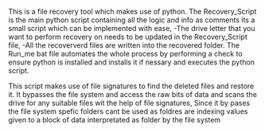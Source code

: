 This is a file recovery tool which makes use of python. 
The Recovery_Script is the main python script containing all the logic and info as comments its a small script which can be implemented with ease, 
  -The drive letter that you want to perform recovery on needs to be updated in the Recovery_Script file, 
  -All the recoververd files are written into the recovered folder.
The Run_me bat file automates the whole process by performing a check to ensure python is installed and installs it if nessary and executes the python script.


This script makes use of file signatures to find the deleted files and restore it.
It bypasses the file system and access the raw bits of data and scans the drive for any suitable files wit the help of file signatures,
Since it by pases the file system spefic folders cant be used as foldres are indexing values given to a block of data interpretated as folder by the file system
